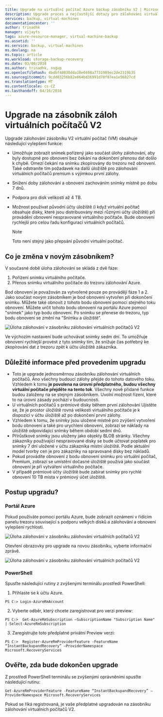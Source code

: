 ```yaml
---
title: Upgrade na virtuální počítač Azure backup zásobníku V2 | Microsoft Docs
description: Upgrade proces a nejčastější dotazy pro zálohování virtuálních počítačů zásobníku V2
services: backup, virtual-machines
documentationcenter: ''
author: trinadhk
manager: vijayts
tags: azure-resource-manager, virtual-machine-backup
ms.assetid: ''
ms.service: backup, virtual-machines
ms.devlang: na
ms.topic: article
ms.workload: storage-backup-recovery
ms.date: 03/08/2018
ms.author: trinadhk, sogup
ms.openlocfilehash: 4bdbf48030dda18e6698a7731989ec2de2319b35
ms.sourcegitcommit: 9cdd83256b82e664bd36991d78f87ea1e56827cd
ms.translationtype: MT
ms.contentlocale: cs-CZ
ms.lasthandoff: 04/16/2018
---
```

# <a name="upgrade-to-vm-backup-stack-v2"></a>Upgrade na zásobník záloh virtuálních počítačů V2
Upgrade zálohování zásobníku V2 virtuální počítač (VM) obsahuje následující vylepšení funkce:
* Umožňuje zobrazit snímek pořízený jako součást úlohy zálohování, aby byly dostupné pro obnovení bez čekání na dokončení přenosu dat došlo k chybě.
Omezí čekání na snímku zkopírovány do trezoru než obnovení. Také odstraníte tím požadavek na další úložiště pro zálohování virtuálních počítačů premium s výjimkou první zálohy.  

* Snížení doby zálohování a obnovení zachováním snímky místně po dobu 7 dnů. 

* Podpora pro disk velikostí až 4 TB.  

* Možnost používat původní účty úložiště (i když virtuální počítač obsahuje disky, které jsou distribuovány mezi různými účty úložiště) při provádění obnovení nespravované virtuálního počítače. Bude obnovení rychlejší pro celou řadu konfigurací virtuálních počítačů. 
    > [!NOTE] 
    > Toto není stejný jako přepsání původní virtuální počítač. 
    > 
    >

## <a name="what-is-changing-in-the-new-stack"></a>Co je změna v novým zásobníkem?
V současné době úloha zálohování se skládá z dvě fáze:
1.  Pořízení snímku virtuálního počítače. 
2.  Přenos snímku virtuálního počítače do trezoru zálohování Azure. 

Bod obnovení je považován za vytvořené pouze po provádějí fáze 1 a 2. Jako součást novým zásobníkem je bod obnovení vytvořen při dokončení snímku. Můžete také obnovit z tohoto bodu obnovení pomocí stejného toku obnovení. Můžete určit tohoto bodu obnovení na portálu Azure pomocí "snímek" jako typ bodu obnovení. Po snímku se přenese do trezoru, typ bodu obnovení se změní na "Snímku a úložiště". 

![Úloha zálohování v zásobníku zálohování virtuálních počítačů V2](./media/backup-azure-vms/instant-rp-flow.jpg) 

Ve výchozím nastavení bude uchovávat snímky sedm dní. To umožňuje obnovení rychlejší provést z tyto snímky tím, že snižuje čas potřebný ke zkopírování dat z trezoru zpět k účtu úložiště zákazníka. 

## <a name="considerations-before-upgrade"></a>Důležité informace před provedením upgradu
* Toto je upgrade jednosměrnou zásobníku zálohování virtuálních počítačů. Ano všechny budoucí zálohy přejde do tohoto datového toku. Vzhledem k tomu **je povolena na úrovni předplatného, budou všechny virtuální počítače přejděte na tento tok**. Všechny nově přidané funkce budou založeny na se stejným zásobníkem. Uvolní možnost řízení, které to na úrovni zásady pochází v budoucnosti. 
* U virtuálních počítačů s prémiové disky během první zálohování Ujistěte se, že je prostor úložiště rovná velikosti virtuálního počítače je k dispozici v účtu úložiště až po dokončení první zálohy. 
* Vzhledem k tomu, že snímky jsou uložené místně pro zvýšení vytvoření bodu obnovení a také pro urychlení obnovení, zobrazí se náklady na úložiště odpovídající snímky během období sedmi dnů.
* Přírůstkové snímky jsou uloženy jako objekty BLOB stránky. Všechny zákazníky používající nespravované disky se bude účtovat poplatek pro snímky 7 dní uložené v účtu zákazníka místní úložiště. Podle aktuální model tvorby cen je pro zákazníky na spravované disky bez nákladů.
* Pokud provádíte obnovení z bodu obnovení snímku pro virtuální počítač, Premium, zobrazí se umístění dočasné úložiště používá jako součást obnovení je při vytváření virtuálního počítače. 
* V případě prémiové účty úložiště bude zabírat snímky pro rychlé obnovení 10 TB místa v prémiový účet úložiště.

## <a name="how-to-upgrade"></a>Postup upgradu?
### <a name="the-azure-portal"></a>Portál Azure
Pokud používáte pomocí portálu Azure, bude zobrazit oznámení v řídícím panelu trezoru související s podporu velkých disků a zálohování a obnovení vylepšení rychlosti.

![Úloha zálohování v zásobníku zálohování virtuálních počítačů V2](./media/backup-azure-vms/instant-rp-banner.png) 

Otevření obrazovky pro upgrade na novou zásobníku, vyberte informační zprávě. 

![Úloha zálohování v zásobníku zálohování virtuálních počítačů V2](./media/backup-azure-vms/instant-rp.png) 

### <a name="powershell"></a>PowerShell
Spusťte následující rutiny z zvýšenými terminálu prostředí PowerShell:
1.  Přihlaste se k účtu Azure. 

```
PS C:> Login-AzureRmAccount
```

2.  Vyberte odběr, který chcete zaregistrovat pro verzi preview:

```
PS C:>  Get-AzureRmSubscription –SubscriptionName "Subscription Name" | Select-AzureRmSubscription
```

3.  Zaregistrujte toto předplatné privátní Preview verzi:

```
PS C:>  Register-AzureRmProviderFeature -FeatureName “InstantBackupandRecovery” –ProviderNamespace Microsoft.RecoveryServices
```

## <a name="verify-whether-the-upgrade-is-complete"></a>Ověřte, zda bude dokončen upgrade
Z prostředí PowerShell terminálu se zvýšenými oprávněními spusťte následující rutinu:

```
Get-AzureRmProviderFeature -FeatureName “InstantBackupandRecovery” –ProviderNamespace Microsoft.RecoveryServices
```

Pokud se říká registrovaná, je vaše předplatné upgradován na zásobníku zálohování virtuálních počítačů V2. 



